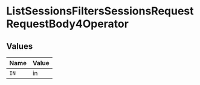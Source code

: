 # ListSessionsFiltersSessionsRequestRequestBody4Operator


## Values

| Name  | Value |
| ----- | ----- |
| `IN`  | in    |